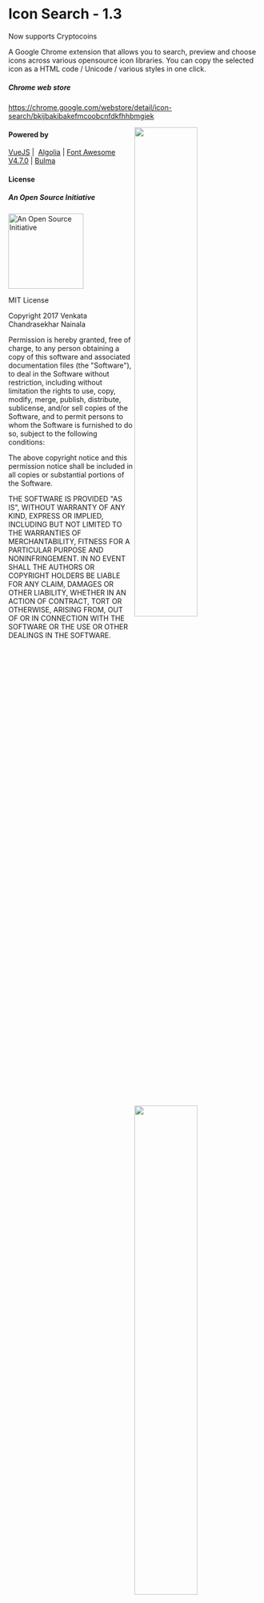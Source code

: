 # Icon Search - 1.3

Now supports Cryptocoins

A Google Chrome extension that allows you to search, preview and choose icons across various opensource icon libraries. You can copy the selected icon as a HTML code / Unicode / various styles in one click.

##### Chrome web store

https://chrome.google.com/webstore/detail/icon-search/bkijbakibakefmcoobcnfdkfhhbmgiek


<img align="right" src="https://lh3.googleusercontent.com/2Wgt_u2xcbc31HEkaQ63kvH292FyeMJ9JnA0U_cqfKFQx4v4IMnzM2_NJ5qp5WgsXHa-iP83Wko=w640-h400-e365" width="50%">
<img align="right" src="https://lh3.googleusercontent.com/oL_IQS8sF0t4oH_CtJKbs79iLkR1R-07guN3slioSWnLYFcnwn4_gJNwtR1o0Ai0hCzGVlkj8A=w640-h400-e365" width="50%">
<img align="right" src="https://lh3.googleusercontent.com/DrzrDjdlyJNTNwmbANyw0QJNL3AakQfiPJpRYt3JOKxuy7Td5fPSUJv5YgjZsCEzf2DQ48Bi7Q=w640-h400-e365" width="50%">
<img align="right" src="https://lh3.googleusercontent.com/MMBEFcuoJLi-PFyfqZq923HxcOYQkPSTo6tMztL3z3p3deNhEUb8K565Tx_CA8yYzTYBYYAqZw=w640-h400-e365" width="50%">
<img align="right" src="https://lh3.googleusercontent.com/p7nX0ORZVDsEB3bCb3n1wpKamblYGW5aYqshCgajp3i_t2FZdR5PZHBV63DAyzDx0HmU-UT1Ig=w640-h400-e365" width="50%">

#### Powered by

[VueJS](https://vuejs.org/)  |  [Algolia](https://www.algolia.com/)  |   [Font Awesome V4.7.0](http://fontawesome.io/) | [Bulma](http://bulma.io/)


#### License

##### An Open Source Initiative
<img alt="An Open Source Initiative" src="https://opensource.org/files/osi_keyhole_300X300_90ppi_0.png" width="150">

MIT License

Copyright 2017 Venkata Chandrasekhar Nainala

Permission is hereby granted, free of charge, to any person obtaining a copy of this software and associated documentation files (the "Software"), to deal in the Software without restriction, including without limitation the rights to use, copy, modify, merge, publish, distribute, sublicense, and/or sell copies of the Software, and to permit persons to whom the Software is furnished to do so, subject to the following conditions:

The above copyright notice and this permission notice shall be included in all copies or substantial portions of the Software.

THE SOFTWARE IS PROVIDED "AS IS", WITHOUT WARRANTY OF ANY KIND, EXPRESS OR IMPLIED, INCLUDING BUT NOT LIMITED TO THE WARRANTIES OF MERCHANTABILITY, FITNESS FOR A PARTICULAR PURPOSE AND NONINFRINGEMENT. IN NO EVENT SHALL THE AUTHORS OR COPYRIGHT HOLDERS BE LIABLE FOR ANY CLAIM, DAMAGES OR OTHER LIABILITY, WHETHER IN AN ACTION OF CONTRACT, TORT OR OTHERWISE, ARISING FROM, OUT OF OR IN CONNECTION WITH THE SOFTWARE OR THE USE OR OTHER DEALINGS IN THE SOFTWARE.
